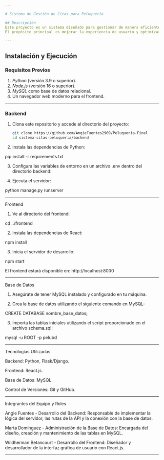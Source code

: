 ```yaml
---

# Sistema de Gestión de Citas para Peluquería

## Descripción
Este proyecto es un sistema diseñado para gestionar de manera eficiente las citas de una peluquería. El sistema permite a los clientes reservar, modificar y cancelar citas, mientras que los administradores pueden gestionar horarios, supervisar pagos y organizar los servicios ofrecidos.  
El propósito principal es mejorar la experiencia de usuario y optimizar las operaciones internas de la peluquería.

---
```


## Instalación y Ejecución

### Requisitos Previos
1. *Python* (versión 3.9 o superior).
2. *Node.js* (versión 16 o superior).
3. *MySQL* como base de datos relacional.
4. Un navegador web moderno para el frontend.

---

### Backend

1. Clona este repositorio y accede al directorio del proyecto:
   ```bash
   git clone https://github.com/AngieFuentes2909/Peluqueria-Final
   cd sistema-citas-peluqueria/backend

2. Instala las dependencias de Python:

pip install -r requirements.txt


3. Configura las variables de entorno en un archivo .env dentro del directorio backend:




4. Ejecuta el servidor:

python manage.py runserver




---

Frontend

1. Ve al directorio del frontend:

cd ../frontend


2. Instala las dependencias de React:

npm install


3. Inicia el servidor de desarrollo:

npm start



El frontend estará disponible en: http://localhost:8000


---

Base de Datos

1. Asegúrate de tener MySQL instalado y configurado en tu máquina.


2. Crea la base de datos utilizando el siguiente comando en MySQL:

CREATE DATABASE nombre_base_datos;


3. Importa las tablas iniciales utilizando el script proporcionado en el archivo schema.sql:

mysql -u ROOT -p pelubd




---

Tecnologías Utilizadas

Backend: Python, Flask/Django.

Frontend: React.js.

Base de Datos: MySQL.

Control de Versiones: Git y GitHub.



---

Integrantes del Equipo y Roles

Angie Fuentes - Desarrollo del Backend: Responsable de implementar la lógica del servidor, las rutas de la API y la conexión con la base de datos.

Marta Domínguez - Administración de la Base de Datos: Encargada del diseño, creación y mantenimiento de las tablas en MySQL.

Wildherman Betancourt - Desarrollo del Frontend: Diseñador y desarrollador de la interfaz gráfica de usuario con React.js.




---


